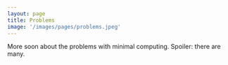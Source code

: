 ```yaml
---
layout: page
title: Problems 
image: '/images/pages/problems.jpeg'
---
```


More soon about the problems with minimal computing. Spoiler: there are many.     
